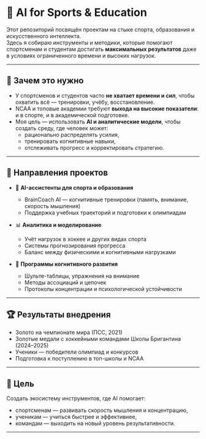 # 🏒 AI for Sports & Education

Этот репозиторий посвящён проектам на стыке спорта, образования и искусственного интеллекта.  
Здесь я собираю инструменты и методики, которые помогают спортсменам и студентам достигать **максимальных результатов** даже в условиях ограниченного времени и высоких нагрузок.

---

## 🎯 Зачем это нужно
- У спортсменов и студентов часто **не хватает времени и сил**, чтобы охватить всё — тренировки, учёбу, восстановление.  
- NCAA и топовые академии требуют **выхода на высокие показатели**: и в спорте, и в академической подготовке.  
- Моя цель — использовать **AI и аналитические модели**, чтобы создать среду, где человек может:  
  - рационально распределять усилия,  
  - тренировать когнитивные навыки,  
  - отслеживать прогресс и корректировать стратегию.  

---

## 📂 Направления проектов
- 🤖 **AI-ассистенты для спорта и образования**  
  - BrainCoach AI — когнитивные тренировки (память, внимание, скорость мышления)  
  - Поддержка учебных траекторий и подготовки к олимпиадам  

- 📊 **Аналитика и моделирование**  
  - Учёт нагрузок в хоккее и других видах спорта  
  - Системы прогнозирования прогресса  
  - Баланс между физическими и когнитивными нагрузками  

- 🧠 **Программы когнитивного развития**  
  - Шульте-таблицы, упражнения на внимание  
  - Методы ассоциаций и цепочек  
  - Протоколы концентрации и психологической устойчивости  

---

## 🏆 Результаты внедрения
- Золото на чемпионате мира (ПСС, 2021)  
- Золотые медали с хоккейными командами Школы Бригантина (2024–2025)  
- Ученики — победители олимпиад и конкурсов  
- Подготовка к поступлению в топ-школы и NCAA  

---

## 🚀 Цель
Создать экосистему инструментов, где AI помогает:
- спортсменам — развивать скорость мышления и концентрацию,  
- ученикам — учиться быстрее и эффективнее,  
- командам — выходить на новый уровень результативности.  

---

